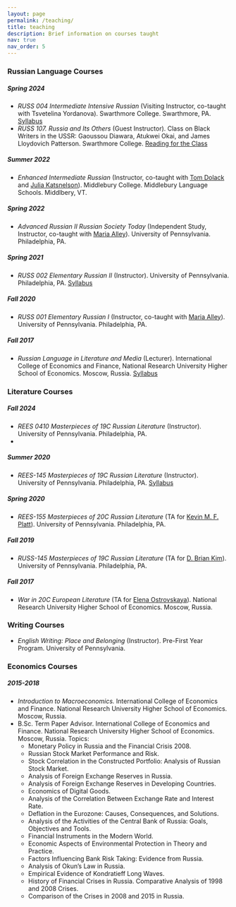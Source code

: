 ```yaml
---
layout: page
permalink: /teaching/
title: teaching
description: Brief information on courses taught
nav: true
nav_order: 5
---
```


### Russian Language Courses

##### Spring 2024
- *RUSS 004 Intermediate Intensive Russian* (Visiting Instructor, co-taught with Tsvetelina Yordanova). Swarthmore College. Swarthmore, PA. [Syllabus](https://olyanechaeva.github.io/assets/pdf/Spring_2024_RUSS004.pdf)
- *RUSS 107. Russia and Its Others* (Guest Instructor). Class on Black Writers in the USSR: Gaoussou Diawara, Atukwei Okai, and James Lloydovich Patterson. Swarthmore College. [Reading for the Class](https://olyanechaeva.github.io/assets/pdf/Readings_March22.pdf)

##### Summer 2022
- *Enhanced Intermediate Russian* (Instructor, co-taught with [Tom Dolack](https://wheatoncollege.edu/academics/faculty-directory/dolack-thomas/) and [Julia Katsnelson](https://www.uvm.edu/cas/germanrussian/profiles/julia-katsnelson)). Middlebury College. Middlebury Language Schools. Middlbery, VT.

##### Spring 2022
- *Advanced Russian II Russian Society Today* (Independent Study, Instructor, co-taught with [Maria Alley](https://rees.sas.upenn.edu/people/maria-alley)). University of Pennsylvania. Philadelphia, PA.

##### Spring 2021
- *RUSS 002 Elementary Russian II* (Instructor). University of Pennsylvania. Philadelphia, PA.
[Syllabus](https://olyanechaeva.github.io/assets/pdf/RUSS002-syllabus.pdf)

##### Fall 2020
- *RUSS 001 Elementary Russian I* (Instructor, co-taught with [Maria Alley](https://rees.sas.upenn.edu/people/maria-alley)). University of Pennsylvania. Philadelphia, PA.

##### Fall 2017
- *Russian Language in Literature and Media* (Lecturer). International College of Economics and Finance, National Research University
Higher School of Economics. Moscow, Russia. [Syllabus](https://olyanechaeva.github.io/assets/pdf/rus_lang_literature_media.pdf)

### Literature Courses

##### Fall 2024
- *REES 0410 Masterpieces of 19C Russian Literature* (Instructor). University of Pennsylvania. Philadelphia, PA.
- 
##### Summer 2020
- *REES-145 Masterpieces of 19C Russian Literature* (Instructor). University of Pennsylvania. Philadelphia, PA.
[Syllabus](https://olyanechaeva.github.io/assets/pdf/REES%20145.pdf)

##### Spring 2020
- *REES-155 Masterpieces of 20C Russian Literature* (TA for [Kevin M. F. Platt](https://rees.sas.upenn.edu/people/kevin-mf-platt)). University of Pennsylvania. Philadelphia, PA.

##### Fall 2019
- *RUSS-145 Masterpieces of 19C Russian Literature* (TA for [D. Brian Kim](https://rees.sas.upenn.edu/people/d-brian-kim)). University of Pennsylvania. Philadelphia, PA.

##### Fall 2017
- *War in 20C European Literature* (TA for [Elena Ostrovskaya](https://www.hse.ru/en/org/persons/34803711)). National Research University Higher School of Economics. Moscow, Russia.

### Writing Courses
- *English Writing: Place and Belonging* (Instructor). Pre-First Year Program. University of Pennsylvania.

### Economics Courses

##### 2015-2018 
- *Introduction to Macroeconomics.* International College of Economics and Finance. National Research University Higher School of Economics. Moscow, Russia.
- B.Sc. Term Paper Advisor. International College of Economics and Finance. National Research University Higher School of Economics. Moscow, Russia. Topics:
   - Monetary Policy in Russia and the Financial Crisis 2008.
   - Russian Stock Market Performance and Risk.
   - Stock Correlation in the Constructed Portfolio: Analysis of Russian Stock Market.
   - Analysis of Foreign Exchange Reserves in Russia.
   - Analysis of Foreign Exchange Reserves in Developing Countries.
   - Economics of Digital Goods.
   - Analysis of the Correlation Between Exchange Rate and Interest Rate.
   - Deflation in the Eurozone: Causes, Consequences, and Solutions.
   - Analysis of the Activities of the Central Bank of Russia: Goals, Objectives and Tools.
   - Financial Instruments in the Modern World.
   - Economic Aspects of Environmental Protection in Theory and Practice.
   - Factors Influencing Bank Risk Taking: Evidence from Russia.
   - Analysis of Okun’s Law in Russia.
   - Empirical Evidence of Kondratieff Long Waves.
   - History of Financial Crises in Russia. Comparative Analysis of 1998 and 2008 Crises.
   - Comparison of the Crises in 2008 and 2015 in Russia.
